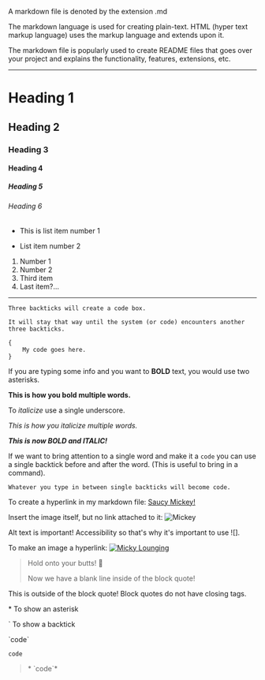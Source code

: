 A markdown file is denoted by the extension .md

The markdown language is used for creating plain-text. HTML (hyper text markup language) uses the markup language and extends upon it.

The markdown file is popularly used to create README files that goes over your project and explains the functionality, features, extensions, etc.

---

# Heading 1

## Heading 2

### Heading 3

#### Heading 4

##### Heading 5

###### Heading 6

- This is list item number 1

* List item number 2

1. Number 1
2. Number 2
3. Third item
4. Last item?...

---

```
Three backticks will create a code box.

It will stay that way until the system (or code) encounters another three backticks.
```

```
{
    My code goes here.
}
```

If you are typing some info and you want to **BOLD** text, you would use two asterisks. 

**This is how you bold multiple words.**

To _italicize_ use a single underscore.

_This is how you italicize multiple words._

**_This is now BOLD and ITALIC!_**

If we want to bring attention to a single word and make it a `code` you can use a single backtick before and after the word. (This is useful to bring in a command).

`Whatever you type in between single backticks will become code.`

To create a hyperlink in my markdown file: [Saucy Mickey!](URL)

Insert the image itself, but no link attached to it: 
![Mickey](https://toppng.com/uploads/preview/mickey-mouse-11530968610bkjpvgdnv6.png)

Alt text is important! Accessibility so that's why it's important to use ![].

To make an image a hyperlink:
[![Micky Lounging](https://cdn.freebiesupply.com/logos/large/2x/mickey-mouse-8-logo-png-transparent.png)](URL)

> Hold onto your butts! 🚬
>
>Now we have a blank line inside of the block quote!

This is outside of the block quote! Block quotes do not have closing tags.

\* To show an asterisk

\` To show a backtick

\`code\`

`code`

>\* \`code\`\*
